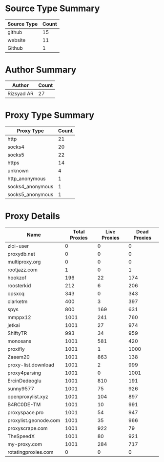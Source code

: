 # Source Type Summary

| Source Type | Count |
|-------------|-------|
| github | 15 |
| website | 11 |
| Github | 1 |


# Author Summary

| Author | Count |
|--------|-------|
| Rizsyad AR | 27 |


# Proxy Type Summary

| Proxy Type | Count |
|------------|-------|
| http | 21 |
| socks4 | 20 |
| socks5 | 22 |
| https | 14 |
| unknown | 4 |
| http_anonymous | 1 |
| socks4_anonymous | 1 |
| socks5_anonymous | 1 |


# Proxy Details

| Name | Total Proxies | Live Proxies | Dead Proxies |
|------|---------------|--------------|---------------|
| zloi-user | 0 | 0 | 0 |
| proxydb.net | 0 | 0 | 0 |
| multiproxy.org | 0 | 0 | 0 |
| rootjazz.com | 1 | 0 | 1 |
| hookzof | 196 | 22 | 174 |
| roosterkid | 212 | 6 | 206 |
| opsxcq | 343 | 0 | 343 |
| clarketm | 400 | 3 | 397 |
| spys | 800 | 169 | 631 |
| mmppx12 | 1001 | 241 | 760 |
| jetkai | 1001 | 27 | 974 |
| ShiftyTR | 993 | 34 | 959 |
| monosans | 1001 | 581 | 420 |
| proxifly | 1001 | 1 | 1000 |
| Zaeem20 | 1001 | 863 | 138 |
| proxy-list.download | 1001 | 2 | 999 |
| proxy4parsing | 1001 | 0 | 1001 |
| ErcinDedeoglu | 1001 | 810 | 191 |
| sunny9577 | 1001 | 75 | 926 |
| openproxylist.xyz | 1001 | 104 | 897 |
| B4RC0DE-TM | 1001 | 10 | 991 |
| proxyspace.pro | 1001 | 54 | 947 |
| proxylist.geonode.com | 1001 | 35 | 966 |
| proxyscrape.com | 1001 | 922 | 79 |
| TheSpeedX | 1001 | 80 | 921 |
| my-proxy.com | 1001 | 284 | 717 |
| rotatingproxies.com | 0 | 0 | 0 |
